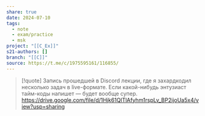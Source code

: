 ```yaml
---
share: true
date: 2024-07-10
tags:
  - note
  - exam/practice
  - msk
project: "[[C_Ex]]"
s21-authors: []
branch: "[[C]]"
source: https://t.me/c/1975595161/116855/
---
```


> [!quote] 
> Запись прошедшей в Discord лекции, где я захардкодил несколько задач в live-формате. Если какой-нибудь энтузиаст тайм-коды напишет — будет вообще супер. 
>  https://drive.google.com/file/d/1Hjk61QlTlAfyhm1rspLv_BP2ijoUa5x4/view?usp=sharing
